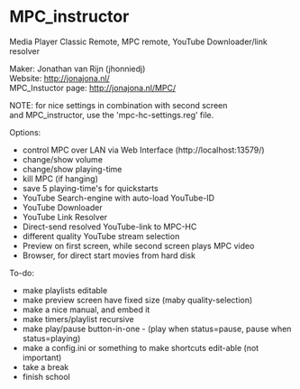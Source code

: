 MPC_instructor
==============

Media Player Classic Remote, MPC remote, YouTube Downloader/link resolver

Maker: Jonathan van Rijn (jhonniedj)
<br>Website: http://jonajona.nl/
<br>MPC_Instuctor page: http://jonajona.nl/MPC/

NOTE: for nice settings in combination with second screen
<br>and MPC_instructor, use the 'mpc-hc-settings.reg' file.

Options:
- control MPC over LAN via Web Interface (http://localhost:13579/) 
- change/show volume
- change/show playing-time
- kill MPC (if hanging)
- save 5 playing-time's for quickstarts
- YouTube Search-engine with auto-load YouTube-ID
- YouTube Downloader
- YouTube Link Resolver
- Direct-send resolved YouTube-link to MPC-HC
- different quality YouTube stream selection
- Preview on first screen, while second screen plays MPC video
- Browser, for direct start movies from hard disk
 
To-do:
- make playlists editable
- make preview screen have fixed size (maby quality-selection)
- make a nice manual, and embed it
- make timers/playlist recursive
- make play/pause button-in-one - (play when status=pause, pause when status=playing)
- make a config.ini or something to make shortcuts edit-able (not important)
- take a break
- finish school
